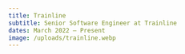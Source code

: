 ```yaml
---
title: Trainline
subtitle: Senior Software Engineer at Trainline
dates: March 2022 — Present
image: /uploads/trainline.webp
---
```

